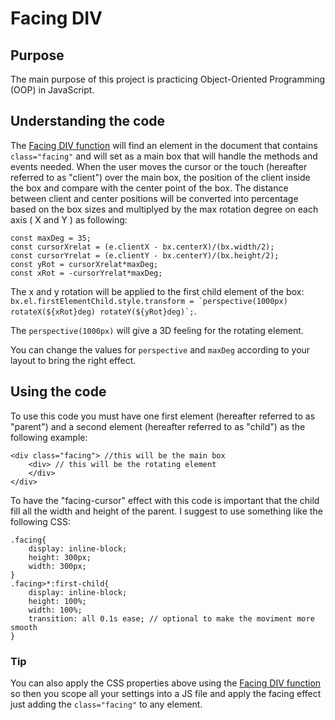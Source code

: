 # Facing DIV
## Purpose
The main purpose of this project is practicing Object-Oriented Programming (OOP) in JavaScript.
## Understanding the code
The [Facing DIV function](./js/facingdiv.js) will find an element in the document that contains `class="facing"` and will set as a main box that will handle the methods and events needed.
When the user moves the cursor or the touch (hereafter referred to as "client") over the main box, the position of the client inside the box and compare with the center point of the box.
The distance between client and center positions will be converted into percentage based on the box sizes and multiplyed by the max rotation degree on each axis ( X and Y ) as following:
```
const maxDeg = 35;
const cursorXrelat = (e.clientX - bx.centerX)/(bx.width/2);
const cursorYrelat = (e.clientY - bx.centerY)/(bx.height/2);
const yRot = cursorXrelat*maxDeg;
const xRot = -cursorYrelat*maxDeg;
```

The x and y rotation will be applied to the first child element of the box:
``bx.el.firstElementChild.style.transform = `perspective(1000px) rotateX(${xRot}deg) rotateY(${yRot}deg)`;``.

The `perspective(1000px)` will give a 3D feeling for the rotating element.

You can change the values for `perspective` and `maxDeg` according to your layout to bring the right effect.

## Using the code

To use this code you must have one first element (hereafter referred to as "parent") and a second element (hereafter referred to as "child") as the following example: 
```
<div class="facing"> //this will be the main box
    <div> // this will be the rotating element
    </div>
</div>
```

To have the "facing-cursor" effect with this code is important that the child fill all the width and height of the parent.
I suggest to use something like the following CSS:
```
.facing{
    display: inline-block;
    height: 300px;
    width: 300px;
}
.facing>*:first-child{
    display: inline-block;
    height: 100%;
    width: 100%;
    transition: all 0.1s ease; // optional to make the moviment more smooth
}
```

### Tip
You can also apply the CSS properties above using the [Facing DIV function](./js/facingdiv.js) so then you scope all your settings into a JS file and apply the facing effect just adding the `class="facing"` to any element.

